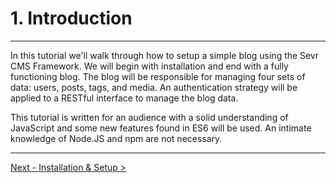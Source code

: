 # 1. Introduction

---

In this tutorial we'll walk through how to setup a simple blog using the
Sevr CMS Framework. We will begin with installation and end with a fully
functioning blog. The blog will be responsible for managing four sets of data:
users, posts, tags, and media. An authentication strategy will be applied to
a RESTful interface to manage the blog data.

This tutorial is written for an audience with a solid understanding of
JavaScript and some new features found in ES6 will be used. An intimate
knowledge of Node.JS and npm are not necessary.

---

[Next - Installation & Setup >](2_installation.md)
